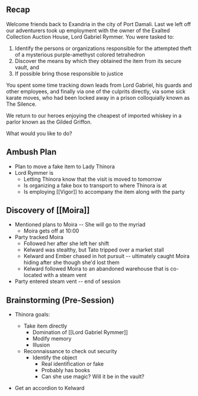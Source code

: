 
## Recap

Welcome friends back to Exandria in the city of Port Damali. Last we left off our adventurers took up  employment with the owner of the Exalted Collection Auction House, Lord Gabriel Rymmer. You were tasked to:
1. Identify the persons or organizations responsible for the attempted theft of a mysterious purple-amethyst colored tetrahedron
2. Discover the means by which they obtained the item from its secure vault, and
3. If possible bring those responsible to justice

You spent some time tracking down leads from Lord Gabriel, his guards and other employees, and finally via one of the culprits directly, via some sick karate moves, who had been locked away in a prison colloquially known as The Silence.

We return to our heroes enjoying the cheapest of imported whiskey in a parlor known as the Gilded Griffon.

What would you like to do?

## Ambush Plan
* Plan to move a fake item to Lady Thinora
* Lord Rymmer is
	* Letting Thinora know that the visit is moved to tomorrow
	* Is organizing a fake box to transport to where Thinora is at
	* Is employing [[Vigor]] to accompany the item along with the party



## Discovery of [[Moira]]
* Mentioned plans to Moira -- She will go to the myriad
	* Moira gets off at 10:00
* Party tracked Moira
	* Followed her after she left her shift
	* Kelward was stealthy, but Tato tripped over a market stall
	* Kelward and Ember chased in hot pursuit -- ultimately caught Moira hiding after she though she'd lost them
	* Kelward followed Moira to an abandoned warehouse that is co-located with a steam vent
* Party entered steam vent -- end of session

## Brainstorming (Pre-Session)

* Thinora goals:
	* Take item directly
		* Domination of [[Lord Gabriel Rymmer]]
		* Modify memory
		* Illusion
	* Reconnaissance to check out security
		* Identify the object
			* Real identification or fake
			* Probably has books
			* Can she use magic? Will it be in the vault?

* Get an accordion to Kelward